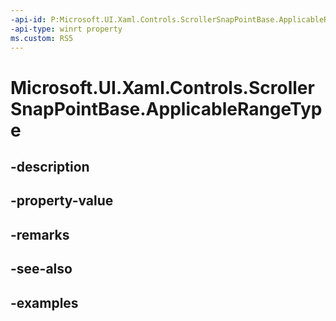 ```yaml
---
-api-id: P:Microsoft.UI.Xaml.Controls.ScrollerSnapPointBase.ApplicableRangeType
-api-type: winrt property
ms.custom: RS5
---
```


<!-- Property syntax.
public ScrollerSnapPointApplicableRangeType ApplicableRangeType { get; }
-->

# Microsoft.UI.Xaml.Controls.ScrollerSnapPointBase.ApplicableRangeType

## -description

## -property-value

## -remarks

## -see-also

## -examples

